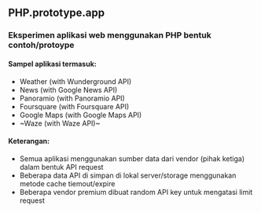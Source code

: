 ## PHP.prototype.app

### Eksperimen aplikasi web menggunakan PHP bentuk contoh/protoype<br />

#### Sampel aplikasi termasuk:
- Weather (with Wunderground API)
- News (with Google News API)
- Panoramio (with Panoramio API)
- Foursquare (with Foursquare API)
- Google Maps (with Google Maps API)
- ~Waze (with Waze API)~

#### Keterangan:
- Semua aplikasi menggunakan sumber data dari vendor (pihak ketiga) dalam bentuk API request
- Beberapa data API di simpan di lokal server/storage menggunakan metode cache tiemout/expire
- Beberapa vendor premium dibuat random API key untuk mengatasi limit request
